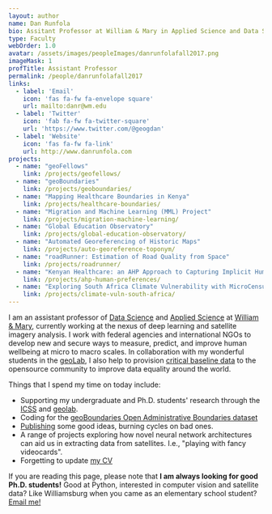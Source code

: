 ```yaml
---
layout: author
name: Dan Runfola
bio: Assitant Professor at William & Mary in Applied Science and Data Science. Principal Investigator of the geoLab.
type: Faculty
webOrder: 1.0
avatar: /assets/images/peopleImages/danrunfolafall2017.png
imageMask: 1
profTitle: Assistant Professor
permalink: /people/danrunfolafall2017
links:
  - label: 'Email'
    icon: 'fas fa-fw fa-envelope square'
    url: mailto:danr@wm.edu
  - label: 'Twitter'
    icon: 'fab fa-fw fa-twitter-square'
    url: 'https://www.twitter.com/@geogdan'
  - label: 'Website'
    icon: 'fas fa-fw fa-link'
    url: http://www.danrunfola.com
projects:
  - name: "geoFellows"
    link: /projects/geofellows/
  - name: "geoBoundaries"
    link: /projects/geoboundaries/
  - name: "Mapping Healthcare Boundaries in Kenya"
    link: /projects/healthcare-boundaries/
  - name: "Migration and Machine Learning (MML) Project"
    link: /projects/migration-machine-learning/
  - name: "Global Education Observatory"
    link: /projects/global-education-observatory/
  - name: "Automated Georeferencing of Historic Maps"
    link: /projects/auto-georeference-toponym/
  - name: "roadRunner: Estimation of Road Quality from Space"
    link: /projects/roadrunner/
  - name: "Kenyan Healthcare: an AHP Approach to Capturing Implicit Human Preferences"
    link: /projects/ahp-human-preferences/
  - name: "Exploring South Africa Climate Vulnerability with MicroCensus Information"
    link: /projects/climate-vuln-south-africa/
---
```

I am an assistant professor of [Data Science](https://ds.wm.edu) and [Applied Science](https://as.wm.edu) at [William & Mary](https://www.wm.edu), currently working at the nexus of deep learning and satellite imagery analysis. I work with federal agencies and international NGOs to develop new and secure ways to measure, predict, and improve human wellbeing at micro to macro scales. In collaboration with my wonderful students in the [geoLab](https://geolab.wm.edu), I also help to provision [critical baseline data](https://www.geoboundaries.org) to the opensource community to improve data equality around the world.

Things that I spend my time on today include:
- Supporting my undergraduate and Ph.D. students' research through the [ICSS](https://icss.wm.edu) and [geolab](https://geolab.wm.edu).
- Coding for the [geoBoundaries Open Administrative Boundaries dataset](https://www.geoboundaries.org)  
- [Publishing](https://scholar.google.com/citations?user=lqrZ5MoAAAAJ&hl=en) some good ideas, burning cycles on bad ones.
- A range of projects exploring how novel neural network architectures can aid us in extracting data from satellites.  I.e., "playing with fancy videocards".
- Forgetting to update [my CV](https://docs.google.com/document/d/1rdIEx_osvmdzQhukGPZ2FkaA_gLcRnrIfeY6fbkLJ7g/edit?usp=sharing)

If you are reading this page, please note that **I am always looking for good Ph.D. students!**  Good at Python, interested in computer vision and satellite data?  Like Williamsburg when you came as an elementary school student?  [Email me!](mailto:danr@wm.edu)